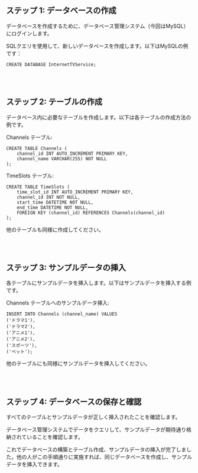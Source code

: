 ## ステップ 1: データベースの作成
データベースを作成するために、データベース管理システム（今回はMySQL）にログインします。

SQLクエリを使用して、新しいデータベースを作成します。以下はMySQLの例です：

```
CREATE DATABASE InternetTVService;
```

<br>
<br>

## ステップ 2: テーブルの作成
データベース内に必要なテーブルを作成します。以下は各テーブルの作成方法の例です。

Channels テーブル:
```
CREATE TABLE Channels (
    channel_id INT AUTO_INCREMENT PRIMARY KEY,
    channel_name VARCHAR(255) NOT NULL
);
```

TimeSlots テーブル:
```
CREATE TABLE TimeSlots (
    time_slot_id INT AUTO_INCREMENT PRIMARY KEY,
    channel_id INT NOT NULL,
    start_time DATETIME NOT NULL,
    end_time DATETIME NOT NULL,
    FOREIGN KEY (channel_id) REFERENCES Channels(channel_id)
);
```
他のテーブルも同様に作成してください。

<br>
<br>

## ステップ 3: サンプルデータの挿入
各テーブルにサンプルデータを挿入します。以下はサンプルデータを挿入する例です。

Channels テーブルへのサンプルデータ挿入:
```
INSERT INTO Channels (channel_name) VALUES
('ドラマ1'),
('ドラマ2'),
('アニメ1'),
('アニメ2'),
('スポーツ'),
('ペット');
```
他のテーブルにも同様にサンプルデータを挿入してください。

<br>
<br>

## ステップ 4: データベースの保存と確認
すべてのテーブルとサンプルデータが正しく挿入されたことを確認します。

データベース管理システムでデータをクエリして、サンプルデータが期待通り格納されていることを確認します。

これでデータベースの構築とテーブル作成、サンプルデータの挿入が完了しました。他の人がこの手順通りに実施すれば、同じデータベースを作成し、サンプルデータを挿入できます。

